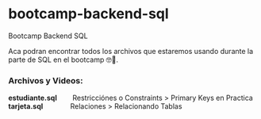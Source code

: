 # bootcamp-backend-sql
Bootcamp Backend SQL

Aca podran encontrar todos los archivos que estaremos usando durante la parte de SQL en el bootcamp 🤓🐘.

### Archivos y Videos:
**estudiante.sql**      &nbsp;&nbsp;&nbsp;&nbsp;&nbsp;&nbsp;      Restricciónes o Constraints > Primary Keys en Practica <br/>
**tarjeta.sql**      &nbsp;&nbsp;&nbsp;&nbsp;&nbsp;&nbsp;&nbsp;&nbsp;&nbsp;&nbsp;&nbsp;&nbsp;      Relaciones > Relacionando Tablas <br/>

